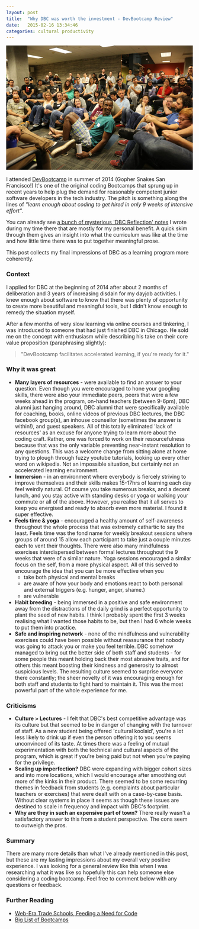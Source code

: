 ```yaml
---
layout: post
title:  "Why DBC was worth the investment - DevBootcamp Review"
date:   2015-02-16 13:34:46
categories: cultural productivity
---
```


![DBC in SF - that's me in green](/public/images/dbc1.jpg "DBC in SF - that's me in green")

I attended [DevBootcamp](http://devbootcamp.com/) in summer of 2014 (Gopher Snakes San Francisco!) It's one of the original coding Bootcamps that sprung up in recent years to help plug the demand for reasonably competent junior software developers in the tech industry. The pitch is something along the lines of *"learn enough about coding to get hired in only 9 weeks of intensive effort"*.

You can already see [a bunch of mysterious 'DBC Reflection' notes](/) I wrote during my time there that are mostly for my personal benefit. A quick skim through them gives an insight into what the curriculum was like at the time and how little time there was to put together meaningful prose.

This post collects my final impressions of DBC as a learning program more coherently.

### Context
I applied for DBC at the beginning of 2014 after about 2 months of deliberation and 3 years of increasing disdain for my dayjob activities. I knew enough about software to know that there was plenty of opportunity to create more beautiful and meaningful tools, but I didn't know enough to remedy the situation myself.

After a few months of very slow learning via online courses and tinkering, I was introduced to someone that had just finished DBC in Chicago. He sold me on the concept with enthusiasm while describing his take on their core value proposition (paraphrasing slightly):

>"DevBootcamp facilitates accelerated learning, if you're ready for it."

### Why it was great

* **Many layers of resources** - were available to find an answer to your question. Even though you were encouraged to hone your googling skills, there were also your immediate peers, peers that were a few weeks ahead in the program, on-hand teachers (between 9-6pm), DBC alumni just hanging around, DBC alumni that were specifically available for coaching, books, online videos of previous DBC lectures, the DBC facebook group(s), an inhouse counsellor (sometimes the answer is within!), and guest speakers. All of this totally eliminated 'lack of resources' as an excuse for anyone trying to learn more about the coding craft. Rather, one was forced to work on their resourcefulness because that was the only variable preventing near-instant resolution to any questions.
This was a welcome change from sitting alone at home trying to plough through fuzzy youtube tutorials, looking up every other word on wikipedia. Not an impossible situation, but certainly not an accelerated learning environment.
* **Immersion** - in an environment where everybody is fiercely striving to improve themselves and their skills makes 15-17hrs of learning each day feel weirdly natural. Of course you take numerous breaks, and a decent lunch, and you stay active with standing desks or yoga or walking your commute or all of the above. However, you realise that it all serves to keep you energised and ready to absorb even more material. I found it super effective.
* **Feels time & yoga** - encouraged a healthy amount of self-awareness throughout the whole process that was extremely cathartic to say the least. Feels time was the fond name for weekly breakout sessions where groups of around 15 allow each participant to take just a couple minutes each to vent their thoughts. There were also many mindfulness exercises interdispersed between formal lectures throughout the 9 weeks that were of a similar nature. Yoga sessions encouraged a similar focus on the self, from a more physical aspect.
All of this served to encourage the idea that you can be more effective when you
    * take both physical and mental breaks
    * are aware of how your body and emotions react to both personal and external triggers (e.g. hunger, anger, shame.)
    * are vulnerable
* **Habit breeding** - being immersed in a positive and safe environment away from the distractions of the daily grind is a perfect opportunity to plant the seed of new habits. I think I probably spent the first 3 weeks realising what I wanted those habits to be, but then I had 6 whole weeks to put them into practice.
* **Safe and inspiring network** - none of the mindfulness and vulnerability exercises could have been possible without reassurance that nobody was going to attack you or make you feel terrible. DBC somehow managed to bring out the better side of both staff and students - for some people this meant holding back their most abrasive traits, and for others this meant boosting their kindness and generosity to almost suspicious levels. The resulting culture seemed to surprise everyone there constantly; the sheer novelty of it was encouraging enough for both staff and students to fight hard to maintain it. This was the most powerful part of the whole experience for me.

### Criticisms
* **Culture > Lectures** - I felt that DBC's best competitive advantage was its culture but that seemed to be in danger of changing with the turnover of staff. As a new student being offered 'cultural koolaid', you're a lot less likely to drink up if even the person offering it to you seems unconvinced of its taste. At times there was a feeling of mutual experimentation with both the technical and cultural aspects of the program, which is great if you're being paid but not when you're paying for the privilege.
* **Scaling up imperfection?** DBC were expanding with bigger cohort sizes and into more locations, which I would encourage after smoothing out more of the kinks in their product. There seemed to be some recurring themes in feedback from students (e.g. complaints about particular teachers or exercises) that were dealt with on a case-by-case basis. Without clear systems in place it seems as though these issues are destined to scale in frequency and impact with DBC's footprint.
* **Why are they in such an expensive part of town?** There really wasn't a satisfactory answer to this from a student perspective. The cons seem to outweigh the pros.

### Summary
There are many more details than what I've already mentioned in this post, but these are my lasting impressions about my overall very positive experience. I was looking for a general review like this when I was researching what it was like so hopefully this can help someone else considering a coding bootcamp.
Feel free to comment below with any questions or feedback.

### Further Reading
* [Web-Era Trade Schools, Feeding a Need for Code](http://www.nytimes.com/2014/10/14/us/web-era-trade-schools-feeding-a-need-for-code.html?_r=0)
* [Big List of Bootcamps](http://www.skilledup.com/articles/the-ultimate-guide-to-coding-bootcamps-the-exhaustive-list/)
